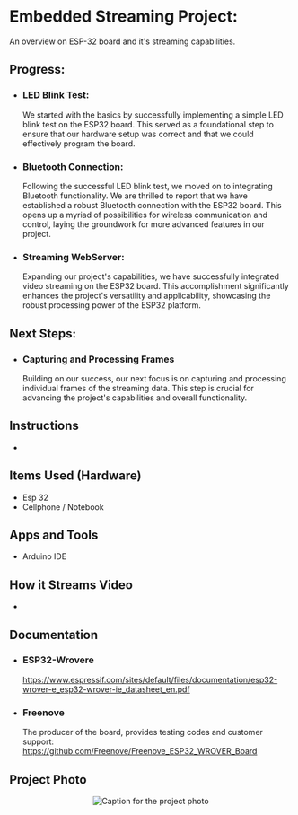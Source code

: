 # Embedded Streaming Project:
An overview on ESP-32 board and it's streaming capabilities.


## Progress:
- ### LED Blink Test:   
  We started with the basics by successfully implementing a simple LED blink test on the ESP32 board. This served as a foundational step to ensure that our hardware setup was correct and that we could effectively program the board.

- ### Bluetooth Connection:  
  Following the successful LED blink test, we moved on to integrating Bluetooth functionality. We are thrilled to report that we have established a robust Bluetooth connection with the ESP32 board. This opens up a myriad of possibilities for wireless communication and control, laying the groundwork for more advanced features in our project.

- ### Streaming WebServer:  
  Expanding our project's capabilities, we have successfully integrated video streaming on the ESP32 board. This accomplishment significantly enhances the project's versatility and applicability, showcasing the robust processing power of the ESP32 platform.

## Next Steps:
- ### Capturing and Processing Frames
  Building on our success, our next focus is on capturing and processing individual frames of the streaming data. This step is crucial for advancing the project's capabilities and overall functionality.

## Instructions
- 

## Items Used (Hardware)
- Esp 32
- Cellphone / Notebook

## Apps and Tools
- Arduino IDE

## How it Streams Video
-

## Documentation

- ### ESP32-Wrovere
    https://www.espressif.com/sites/default/files/documentation/esp32-wrover-e_esp32-wrover-ie_datasheet_en.pdf

- ### Freenove
     The producer of the board, provides testing codes and customer support:   
     https://github.com/Freenove/Freenove_ESP32_WROVER_Board

## Project Photo
<div align="center">
  <img src="https://encrypted-tbn0.gstatic.com/images?q=tbn:ANd9GcT5Yhv9GQxXrEp-IBmB4nV7ITzjupMhrlbSTw&usqp=CAU" alt="Caption for the project photo">
</div>
